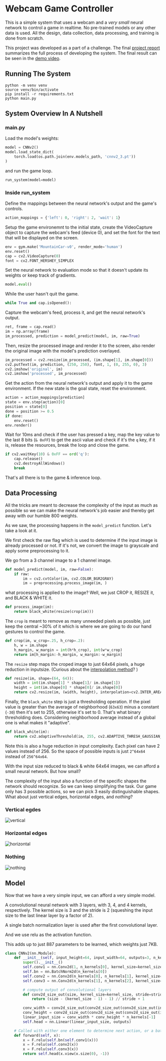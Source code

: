 # Webcam Game Controller

This is a simple system that uses a webcam and a *very small* neural network to control a game in realtime. No pre-trained models or any other data is used. All the design, data collection, data processing, and training is done from scratch.




This project was developed as a part of a challenge. The final [project report](notebooks/project_report.ipynb) summarizes the full process of developing the system. The final result can be seen in the [demo video](webcam_game_controller/demo.mp4).

## Running The System

```
python -m venv venv
source venv/bin/activate
pip install -r requirements.txt
python main.py
```

## System Overview In A Nutshell

### main.py
Load the model's weights: 
```python
model = CNNv2()
model.load_state_dict(
    torch.load(os.path.join(env.models_path, 'cnnv2_3.pt'))
)
```
and run the game loop.
```python
run_system(model=model)
```

### Inside run_system

Define the mappings between the neural network's output and the game's controls. 
```python
action_mappings = {'left': 0, 'right': 2, 'wait': 1}
```
Setup the game environemnt to the initial state, create the VideoCapture object to capture the webcam's feed (device 0), and set the font for the text that will be displayed on the screen. 
```python
env = gym.make('MountainCar-v0', render_mode='human')
env.reset()
cap = cv2.VideoCapture(0)
font = cv2.FONT_HERSHEY_SIMPLEX
```


Set the neural network to evaluation mode so that it doesn't update its weights or keep track of gradients. 
```python
model.eval()
```
While the user hasn't quit the game.
```python
while True and cap.isOpened():
```
Capture the webcam's feed, process it, and get the neural network's output.  
```python
ret, frame = cap.read()
im = np.array(frame)
im_processed, prediction = model_predict(model, im, raw=True)
```
Then, resize the processed image and render it to the screen, also render the original image with the model's prediction overlayed.
```python
im_processed = cv2.resize(im_processed, (im.shape[1], im.shape[0]))
cv2.putText(im, prediction, (250, 250), font, 1, (0, 255, 0), 3)
cv2.imshow('original', im)
cv2.imshow('processed', im_processed)
```
Get the action from the neural network's output and apply it to the game environment. If the new state is the goal state, reset the environment.

```python
action = action_mappings[prediction]
state = env.step(action)[0]
position = state[0]
done = position >= 0.5
if done:
    env.reset()
env.render()
```

Wait for 10ms and check if the user has pressed a key, map the key value to the last 8 bits (`& 0xFF`) to get the ascii value and check if it's the `q` key, if it is, release the resources, break the loop and close the game. 
```python
if cv2.waitKey(10) & 0xFF == ord('q'):
    cap.release()
    cv2.destroyAllWindows()
    break
```

That's all there is to the game & inference loop.

## Data Processing

All the tricks are meant to decrease the complexity of the input as much as possible so we can make the neural network's job easier and thereby get away with our humble 800 weights.

As we saw, the processing happens in the `model_predict` function. Let's take a look at it.

We first check the raw flag which is used to determine if the input image is already processed or not. If it's not, we convert the image to grayscale and apply some preprocessing to it. 

We go from a 3 channel image to a 1 channel image.
```python
def model_predict(model, im, raw=False):
    if raw:
        im = cv2.cvtColor(im, cv2.COLOR_BGR2GRAY)
        im = preprocessing.process_image(im, )
```

what processing is applied to the image? Well, we just CROP it, RESIZE it, and BLACK & WHITE it. 

```python
def process_image(im):
    return black_white(resize(crop(im)))
```

The `crop` is meant to remove as many unneeded pixels as possible, just keep the central ~30% of it which is where we are going to do our hand gestures to control the game.

```python
def crop(im, w_crop=.25, h_crop=.2):
    h, w = im.shape
    h_margin, w_margin = int(h*h_crop), int(w*w_crop)
    return im[h_margin:-h_margin, w_margin:-w_margin]
```

The `resize` step maps the croped image to just 64x64 pixels, a huge reduction in inputsize. (Curious about the [interpolation method](https://medium.com/@wenrudong/what-is-opencvs-inter-area-actually-doing-282a626a09b3)? )

```python
def resize(im, shape=(64, 64)):
    width = int(im.shape[1] * shape[1]/ im.shape[1])
    height = int(im.shape[0] * shape[0]/ im.shape[0])
    return cv2.resize(im, (width, height), interpolation=cv2.INTER_AREA)
```

Finally, the `black_white` step is just a thresholding operation. If the pixel value is greater than the average of neighborhood (`63x63`) minus a constant (`-30`) then it's set to 255, otherwise it's set to 0. That's what binary thresholding does. Considering neighborhood average instead of a global one is what makes it "adaptive".  

```python
def black_white(im):
    return cv2.adaptiveThreshold(im, 255, cv2.ADAPTIVE_THRESH_GAUSSIAN_C, cv2.THRESH_BINARY, 63, -30)
```

Note this is also a huge reduction in input complexity. Each pixel can have 2 values instead of 256. So the space of possible inputs is just `2^64x64` instead of `256^64x64`.


With the input size reduced to black & white 64x64 images, we can afford a small neural network. But how small?

The complexity of the input also a function of the specific shapes the network should recognize. So we can keep simplifying the task. Our game only has 3 possible actions, so we can pick 3 easily distinguishable shapes. What about just vertical edges, horizontal edges, and *nothing*?

### Vertical egdes

![vertical](images/examples/vertical.png)

### Horizontal edges

![horizontal](images/examples/horizontal.png)

### Nothing
![nothing](images/examples/nothing.png)


## Model

Now that we have a very simple input, we can afford a very simple model. 

A convolutional neural network with 3 layers, with 3, 4, and 4 kernels, respectively. The kernel size is 3 and the stride is 2 (squeshing the input size to the last linear layer by a factor of 2). 

A single batch normalization layer is used after the first convolutional layer.

And we use relu as the activation function.

This adds up to just 887 parameters to be learned, which weights just 7KB.

```python
class CNNv2(nn.Module):
    def __init__(self, input_height=64, input_width=64, outputs=3, n_kernels=(3, 4, 4), kernel_size=3, stride=2):
        super().__init__()
        self.conv1 = nn.Conv2d(1, n_kernels[0], kernel_size=kernel_size, stride=stride)
        self.bn = nn.BatchNorm2d(n_kernels[0])
        self.conv2 = nn.Conv2d(n_kernels[0], n_kernels[1], kernel_size=kernel_size, stride=stride)
        self.conv3 = nn.Conv2d(n_kernels[1], n_kernels[2], kernel_size=kernel_size, stride=stride)

        # compute output of convolutional layers
        def conv2d_size_out(size, kernel_size=kernel_size, stride=stride):
            return (size - (kernel_size - 1) - 1) // stride + 1

        conv_width = conv2d_size_out(conv2d_size_out(conv2d_size_out(input_width)))
        conv_height = conv2d_size_out(conv2d_size_out(conv2d_size_out(input_height)))
        linear_input_size = conv_width * conv_height * n_kernels[-1]
        self.head = nn.Linear(linear_input_size, outputs)

    # Called with either one element to determine next action, or a batch during optimization
    def forward(self, x):
        x = F.relu(self.bn(self.conv1(x)))
        x = F.relu(self.conv2(x))
        x = F.relu(self.conv3(x))
        return self.head(x.view(x.size(0), -1))
```
